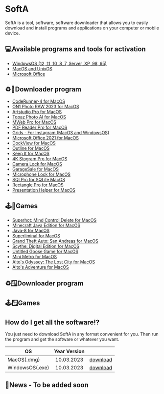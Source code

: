 # SoftA
SoftA is a tool, software, software downloader that allows you to easily download and install programs and applications on your computer or mobile device. 


## 💻Available programs and tools for activation

 - [WindowsOS (12, 11, 10, 8, 7, Server, XP, 98, 95)](https://www.microsoft.com/en-us/windows)
 - [MacOS and UnixOS](https://en.wikipedia.org/wiki/MacOS)
 - [Microsoft Office](https://en.wikipedia.org/wiki/Microsoft_Office)

## ♻️🍏Downloader program

 - [CodeRunner-4 for MacOS](https://coderunnerapp.com/)
 - [ON1 Photo RAW 2023 for MacOS](https://www.on1.com/products/photo-raw/)
 - [Artstudio Pro for MacOS](https://apps.apple.com/ru/app/artstudio-pro/id1244142051)
 - [Topaz Photo AI for MacOS](https://www.topazlabs.com/topaz-photo-ai)
 - [MWeb Pro for MacOS](https://apps.apple.com/us/app/mweb-pro/id1403919533?mt=12)
 - [PDF Reader Pro for MacOS](https://www.pdfreaderpro.com/)
 - [Grids - For Instagram (MacOS and WindowsOS)](https://gridsapp.net/)
 - [Microsoft Office 2021 for MacOS](https://en.wikipedia.org/wiki/Microsoft_Office)
 - [DockView for MacOS](https://noteifyapp.com/dockview/)
 - [Outline for MacOS]()
 - [Keep It for MacOS](https://apps.apple.com/app/keep-it/id1272768911?mt=12)
 - [4K Stogram Pro for MacOS]()
 - [Camera Lock for MacOS](https://apps.apple.com/app/camera-lock/id860572216?mt=12)
 - [GarageSale for MacOS](https://www.iwascoding.com/GarageSale/index.html)
 - [Microphone Lock for MacOS]()
 - [SQLPro for SQLite MacOS](https://www.sqlitepro.com/)
 - [Rectangle Pro for MacOS](https://rectangleapp.com/pro)
 - [Presentation Helper for MacOS](https://apps.apple.com/us/app/presentation-helper/id1539261720?mt=12)

## 🕹🍏Games

- [Superhot: Mind Control Delete for MacOS](https://store.steampowered.com/app/690040/SUPERHOT_MIND_CONTROL_DELETE/)
- [Minecraft Java Edition for MacOS](https://www.minecraft.net/)
- [Java-8 for MacOS](https://www.java.com/)
- [Superliminal for MacOS](https://store.steampowered.com/app/1049410/Superliminal/)
- [Grand Theft Auto: San Andreas for MacOS](https://apps.apple.com/ua/app/grand-theft-auto-san-andreas/id763692274?l)
- [Scythe: Digital Edition for MacOS](https://store.steampowered.com/app/718560/Scythe_Digital_Edition/)
- [Untitled Goose Game for MacOS](https://store.steampowered.com/app/837470/Untitled_Goose_Game/)
- [Mini Metro for MacOS](https://store.steampowered.com/app/287980/Mini_Metro/)
- [Alto's Odyssey: The Lost City for MacOS](https://apps.apple.com/us/app/altos-odyssey-remastered/id1538650027)
- [Alto's Adventure for MacOS](https://apps.apple.com/app/altos-adventure/id950812012)

## ♻️🪟Downloader program
## 🕹🪟Games

## How do I get all the software⁉️
You just need to download SoftA in any format convenient for you. Then run the program and get the software or whatever you want.

| OS      | Year Version               |  |
| ------------- |:------------------:| -----:|
| MacOS(.dmg)     | 10.03.2023    | [download](https://disk.yandex.ru/d/EM8klS-aqjB6rw) |
| WindowsOS(.exe)    | 10.03.2023 |   [download](https://disk.yandex.ru/d/Aw7BfpGjLKI3hw) |

## 📢News - To be added soon

